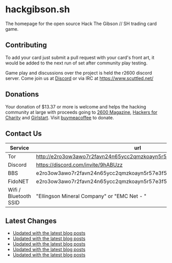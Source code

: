 # hackgibson.sh
The homepage for the open source Hack The Gibson // SH trading card game.


## Contributing

To add your card just submit a pull request with your card's front art, it would be added to the next run of set after community play testing.

Game play and discussions over the project is held the r2600 discord server. Come join us at [Discord](https://discord.com/invite/9hABUzz) or via IRC at https://www.scuttled.net/


## Donations

Your donation of $13.37 or more is welcome and helps the hacking community at large with proceeds going to [2600 Magazine](https://2600.com/), [Hackers for Charity](https://hackersforcharity.org) and [Girlstart](https://girlstart.org).  Visit [buymeacoffee](https://www.buymeacoffee.com/hackgibson.sh) to donate.


## Contact Us

Service | url
-|-
Tor | http://e2ro3ow3awo7r2favn24n65ycc2qmzkoayn5r57e3f56nvjwdcgg32ad.onion
Discord | https://discord.com/invite/9hABUzz
BBS | e2ro3ow3awo7r2favn24n65ycc2qmzkoayn5r57e3f56nvjwdcgg32ad.onion:23
FidoNET | e2ro3ow3awo7r2favn24n65ycc2qmzkoayn5r57e3f56nvjwdcgg32ad.onion:24554
Wifi / Bluetooth SSID | "Ellingson Mineral Company" or "EMC Net - <fidonet address>"

## Latest Changes
<!-- BLOG-POST-LIST:START -->
- [Updated with the latest blog posts](https://github.com/DFW2600/hackgibson.sh/commit/011feedabb37b49c03a23ccb0c218433cfb0e0a4)
- [Updated with the latest blog posts](https://github.com/DFW2600/hackgibson.sh/commit/5068e9345ed40ab9174e5f17029f7ab93f9382fd)
- [Updated with the latest blog posts](https://github.com/DFW2600/hackgibson.sh/commit/f6904a1eedb4c97c22767b50e0d6a19b3c2898d8)
- [Updated with the latest blog posts](https://github.com/DFW2600/hackgibson.sh/commit/43cbb63b6a5a2ed75b76478973c447f939d24bfa)
- [Updated with the latest blog posts](https://github.com/DFW2600/hackgibson.sh/commit/c3dda1cc65379d45bc935412368b7a2241323c54)
<!-- BLOG-POST-LIST:END -->
